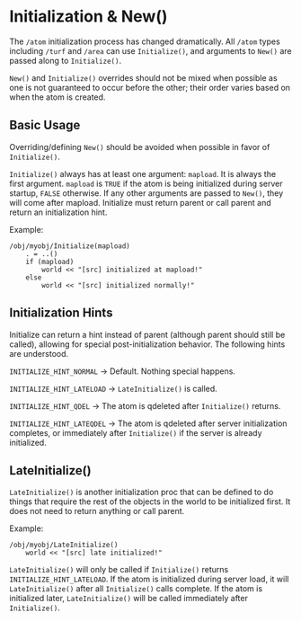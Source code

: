 # Initialization & New() #
The `/atom` initialization process has changed dramatically. All `/atom` types including `/turf` and `/area` can use `Initialize()`, and arguments to `New()` are passed along to `Initialize()`.

`New()` and `Initialize()` overrides should not be mixed when possible as one is not guaranteed to occur before the other; their order varies based on when the atom is created.

## Basic Usage ##
Overriding/defining `New()` should be avoided when possible in favor of `Initialize()`.

`Initialize()` always has at least one argument: `mapload`. It is always the first argument. `mapload` is `TRUE` if the atom is being initialized during server startup, `FALSE` otherwise. If any other arguments are passed to `New()`, they will come after mapload. Initialize must return parent or call parent and return an initialization hint.

Example:
```
/obj/myobj/Initialize(mapload)
	. = ..()
	if (mapload)
		world << "[src] initialized at mapload!"
	else
		world << "[src] initialized normally!"
```

## Initialization Hints ##
Initialize can return a hint instead of parent (although parent should still be called), allowing for special post-initialization behavior. The following hints are understood.

`INITIALIZE_HINT_NORMAL` -> Default. Nothing special happens.

`INITIALIZE_HINT_LATELOAD` -> `LateInitialize()` is called.

`INITIALIZE_HINT_QDEL` -> The atom is qdeleted after `Initialize()` returns.

`INITIALIZE_HINT_LATEQDEL` -> The atom is qdeleted after server initialization completes, or immediately after `Initialize()` if the server is already initialized.


## LateInitialize() ##
`LateInitialize()` is another initialization proc that can be defined to do things that require the rest of the objects in the world to be initialized first. It does not need to return anything or call parent.

Example:
```
/obj/myobj/LateInitialize()
	world << "[src] late initialized!"
```

`LateInitialize()` will only be called if `Initialize()` returns `INITIALIZE_HINT_LATELOAD`. If the atom is initialized during server load, it will `LateInitialize()` after all `Initialize()` calls complete. If the atom is initialized later, `LateInitialize()` will be called immediately after `Initialize()`.
